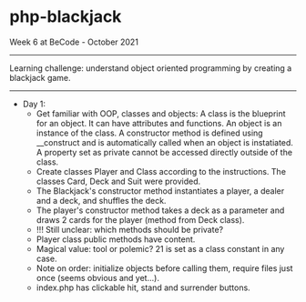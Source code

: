 # php-blackjack
Week 6 at BeCode - October 2021

***

Learning challenge: understand object oriented programming by creating a blackjack game.
***
* Day 1: 
  * Get familiar with OOP, classes and objects: A class is the blueprint for an object. It can have attributes and functions. An object is an instance of the class. A constructor method is defined using __construct and is automatically called when an object is instatiated. A property set as private cannot be accessed directly outside of the class.
  * Create classes Player and Class according to the instructions. The classes Card, Deck and Suit were provided.
  * The Blackjack's constructor method instantiates a player, a dealer and a deck, and shuffles the deck.
  * The player's constructor method takes a deck as a parameter and draws 2 cards for the player (method from Deck class).
  * !!! Still unclear: which methods should be private?
  * Player class public methods have content.
  * Magical value: tool or polemic? 21 is set as a class constant in any case.
  * Note on order: initialize objects before calling them, require files just once (seems obvious and yet...).
  * index.php has clickable hit, stand and surrender buttons.